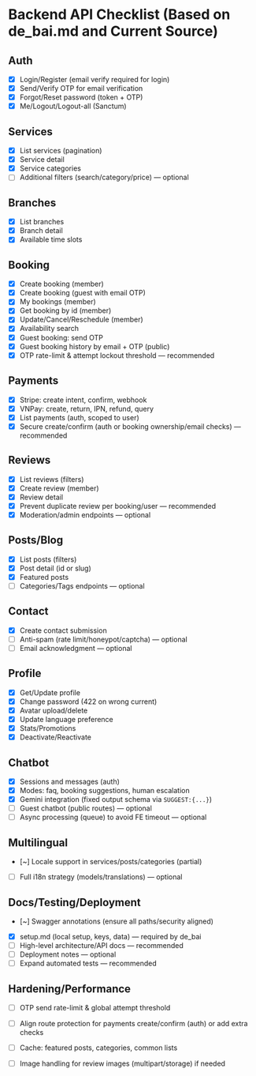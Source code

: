 # Backend API Checklist (Based on de_bai.md and Current Source)

## Auth
- [x] Login/Register (email verify required for login)
- [x] Send/Verify OTP for email verification
- [x] Forgot/Reset password (token + OTP)
- [x] Me/Logout/Logout-all (Sanctum)

## Services
- [x] List services (pagination)
- [x] Service detail
- [x] Service categories
- [ ] Additional filters (search/category/price) — optional

## Branches
- [x] List branches
- [x] Branch detail
- [x] Available time slots

## Booking
- [x] Create booking (member)
- [x] Create booking (guest with email OTP)
- [x] My bookings (member)
- [x] Get booking by id (member)
- [x] Update/Cancel/Reschedule (member)
- [x] Availability search
- [x] Guest booking: send OTP
- [x] Guest booking history by email + OTP (public)
- [x] OTP rate-limit & attempt lockout threshold — recommended

## Payments
- [x] Stripe: create intent, confirm, webhook
- [x] VNPay: create, return, IPN, refund, query
- [x] List payments (auth, scoped to user)
- [x] Secure create/confirm (auth or booking ownership/email checks) — recommended

## Reviews
- [x] List reviews (filters)
- [x] Create review (member)
- [x] Review detail
- [x] Prevent duplicate review per booking/user — recommended
- [x] Moderation/admin endpoints — optional

## Posts/Blog
- [x] List posts (filters)
- [x] Post detail (id or slug)
- [x] Featured posts
- [ ] Categories/Tags endpoints — optional

## Contact
- [x] Create contact submission
- [ ] Anti-spam (rate limit/honeypot/captcha) — optional
- [ ] Email acknowledgment — optional

## Profile
- [x] Get/Update profile
- [x] Change password (422 on wrong current)
- [x] Avatar upload/delete
- [x] Update language preference
- [x] Stats/Promotions
- [x] Deactivate/Reactivate

## Chatbot
- [x] Sessions and messages (auth)
- [x] Modes: faq, booking suggestions, human escalation
- [x] Gemini integration (fixed output schema via `SUGGEST:{...}`)
- [ ] Guest chatbot (public routes) — optional
- [ ] Async processing (queue) to avoid FE timeout — optional

## Multilingual
- [~] Locale support in services/posts/categories (partial)
- [ ] Full i18n strategy (models/translations) — optional

## Docs/Testing/Deployment
- [~] Swagger annotations (ensure all paths/security aligned)
- [x] setup.md (local setup, keys, data) — required by de_bai
- [ ] High-level architecture/API docs — recommended
- [ ] Deployment notes — optional
- [ ] Expand automated tests — recommended

## Hardening/Performance
- [ ] OTP send rate-limit & global attempt threshold
- [ ] Align route protection for payments create/confirm (auth) or add extra checks
- [ ] Cache: featured posts, categories, common lists
- [ ] Image handling for review images (multipart/storage) if needed


